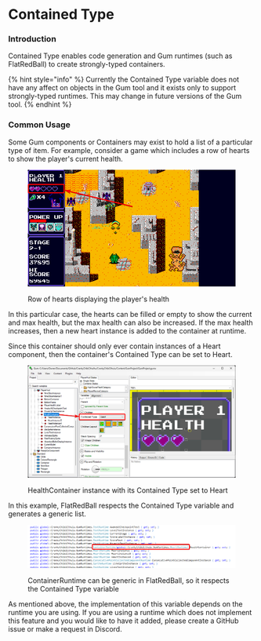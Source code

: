 # Contained Type

### Introduction

Contained Type enables code generation and Gum runtimes (such as FlatRedBall) to create strongly-typed containers.

{% hint style="info" %}
Currently the Contained Type variable does not have any affect on objects in the Gum tool and it exists only to support strongly-typed runtimes. This may change in future versions of the Gum tool.
{% endhint %}

### Common Usage

Some Gum components or Containers may exist to hold a list of a particular type of item. For example, consider a game which includes a row of hearts to show the player's current health.

<figure><img src="../../../.gitbook/assets/29_05 21 54.png" alt=""><figcaption><p>Row of hearts displaying the player's health</p></figcaption></figure>

In this particular case, the hearts can be filled or empty to show the current and max health, but the max health can also be increased. If the max health increases, then a new heart instance is added to the container at runtime.

Since this container should only ever contain instances of a Heart component, then the container's Contained Type can be set to Heart.

<figure><img src="../../../.gitbook/assets/image (2) (1).png" alt=""><figcaption><p>HealthContainer instance with its Contained Type set to Heart</p></figcaption></figure>

In this example, FlatRedBall respects the Contained Type variable and generates a generic list.

<figure><img src="../../../.gitbook/assets/image (1) (1) (1) (1) (2) (1) (1) (1).png" alt=""><figcaption><p>ContainerRuntime can be generic in FlatRedBall, so it respects the Contained Type variable</p></figcaption></figure>

As mentioned above, the implementation of this variable depends on the runtime you are using. If you are using a runtime which does not implement this feature and you would like to have it added, please create a GitHub issue or make a request in Discord.
